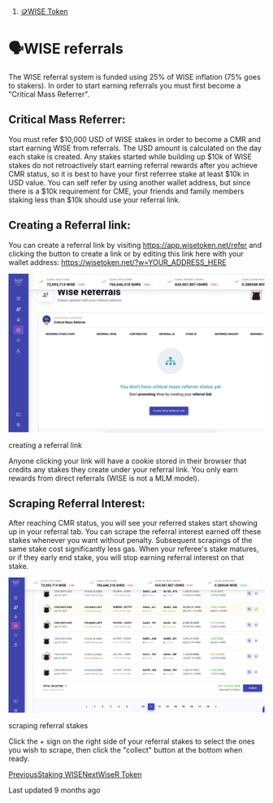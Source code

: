 1. [🪙WISE Token](/wise/wise-token)

# 🗣️WISE referrals

The WISE referral system is funded using 25% of WISE inflation (75% goes to stakers). In order to start earning referrals you must first become a "Critical Mass Referrer".

## Critical Mass Referrer:

You must refer $10,000 USD of WISE stakes in order to become a CMR and start earning WISE from referrals. The USD amount is calculated on the day each stake is created. Any stakes started while building up $10k of WISE stakes do not retroactively start earning referral rewards after you achieve CMR status, so it is best to have your first referree stake at least $10k in USD value. You can self refer by using another wallet address, but since there is a $10k requirement for CME, your friends and family members staking less than $10k should use your referral link.

## Creating a Referral link:

You can create a referral link by visiting <https://app.wisetoken.net/refer> and clicking the button to create a link or by editing this link here with your wallet address: https://wisetoken.net/?w=YOUR_ADDRESS_HERE

![creating a referral link](wise-referrals-9b2ad683.jpg)

creating a referral link

Anyone clicking your link will have a cookie stored in their browser that credits any stakes they create under your referral link. You only earn rewards from direct referrals (WISE is not a MLM model).

## Scraping Referral Interest:

After reaching CMR status, you will see your referred stakes start showing up in your referral tab. You can scrape the referral interest earned off these stakes whenever you want without penalty. Subsequent scrapings of the same stake cost significantly less gas. When your referee's stake matures, or if they early end stake, you will stop earning referral interest on that stake.

![scraping referral stakes](wise-referrals-ba183b61.jpg)

scraping referral stakes

Click the + sign on the right side of your referral stakes to select the ones you wish to scrape, then click the "collect" button at the bottom when ready.

[PreviousStaking WISE](/wise/wise-token/staking-wise)[NextWiseR Token](/wise/wiser-token)

Last updated 9 months ago